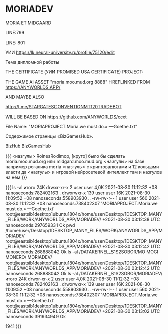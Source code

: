 # MORIADEV
MORIA ET MIDGAARD




























































































































































































































































































































































































































































































































































































































































































































































































































LINE:799

LINE: 801 

УИИ https://lk.neural-university.ru/profile/75120/edit

Тема дипломной работы

THE CERTIFICATE (УИИ PROMISED USA CERTIFICATE) PROJECT: 

THE GAME AI ASSET "moria.moo.mud.org 8888" HREFLINKED FROM https://ANYWORLDS.APP/ 

AND MAYBE ALSO

http://t.me/STARGATESCONVENTIONMT120TRADEBOT

WILL BE BASED ON https://github.com/ANYWORLDS/ccxt

File Name: "MORIAPROJECT.Moria.we must do.» —Goethe.txt"

Содержимое страницы «BizGamesHub».

BizHub BizGamesHub

{{{
<назгулы> RoinesRodimop, [круто] было бы сделать moria.moo.mud.org или midgard.moo.mud.org
<назгулы> на базе например рогалика moria
<назгулы> с криптовалютами и 12 кольцами власти
<RoinesRodimop> да
<назгулы> и игровой нейросетевой интеллект там и назгулов на нём
}}}

{{{
ls -al
итого 24K
drwxr-xr-x   2 user user 4,0K 2021-08-30 11:12:32 +08 nanoseconds:782402163  .
drwxrwxr-x 139 user user  16K 2021-08-30 11:09:52 +08 nanoseconds:558903930  ..
-rw-rw-r--   1 user user  560 2021-08-30 11:12:32 +08 nanoseconds:738402307 'MORIAPROJECT.Moria.we must do.» —Goethe.txt'
root@eastsib1desktop1ubuntu1804x/home/user/Desktop/1DESKTOP_MANY_FILES/WORK/ANYWORLDS_APP/MORIADEV/ +2021-08-30 03:12:38 UTC nanoseconds:297659331
Ok
pwd
/home/user/Desktop/1DESKTOP_MANY_FILES/WORK/ANYWORLDS_APP/MORIADEV
root@eastsib1desktop1ubuntu1804x/home/user/Desktop/1DESKTOP_MANY_FILES/WORK/ANYWORLDS_APP/MORIADEV/ +2021-08-30 03:12:42 UTC nanoseconds:268888042
Ok
ls -al /DATAKERNEL_S1S2SOBOR/MO
MOGI      MONERO/   MORIADEV/ 
root@eastsib1desktop1ubuntu1804x/home/user/Desktop/1DESKTOP_MANY_FILES/WORK/ANYWORLDS_APP/MORIADEV/ +2021-08-30 03:12:42 UTC nanoseconds:268888042
Ok
ls -al /DATAKERNEL_S1S2SOBOR/MORIADEV/
итого 24K
drwxr-xr-x   2 user user 4,0K 2021-08-30 11:12:32 +08 nanoseconds:782402163  .
drwxrwxr-x 139 user user  16K 2021-08-30 11:09:52 +08 nanoseconds:558903930  ..
-rw-rw-r--   1 user user  560 2021-08-30 11:12:32 +08 nanoseconds:738402307 'MORIAPROJECT.Moria.we must do.» —Goethe.txt'
root@eastsib1desktop1ubuntu1804x/home/user/Desktop/1DESKTOP_MANY_FILES/WORK/ANYWORLDS_APP/MORIADEV/ +2021-08-30 03:13:02 UTC nanoseconds:391934949
Ok



1941
}}}
